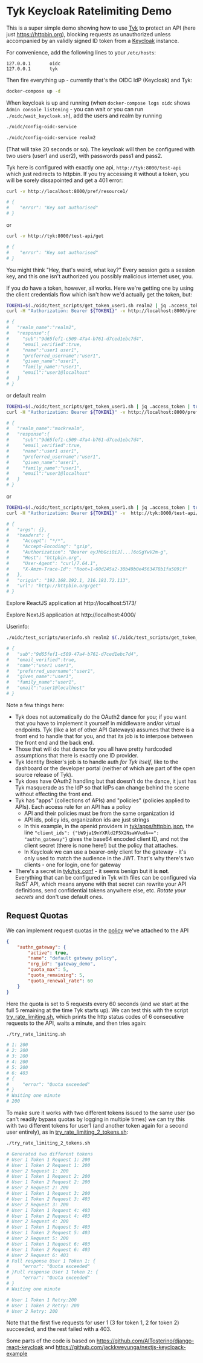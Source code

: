 # Tyk Keycloak Ratelimiting Demo

This is a super simple demo showing how to use [Tyk](https://tyk.io) to protect an API (here just https://httpbin.org),
blocking requests as unauthorized unless accompanied by an validly signed ID token from a [Keycloak](https://www.keycloak.org/documentation) instance.

For convenience, add the following lines to your `/etc/hosts`:

```
127.0.0.1       oidc
127.0.0.1       tyk
```

Then fire everything up - currently that's the OIDC IdP (Keycloak) and Tyk:

```bash
docker-compose up -d
```

When keycloak is up and running (when `docker-compose logs oidc` shows `Admin console listening` - you can wait or
you can run `./oidc/wait_keycloak.sh`), add the users and realm by running 

```bash
./oidc/config-oidc-service

./oidc/config-oidc-service realm2
```

(That will take 20 seconds or so).  The keycloak will then be configured with two users (user1 and user2),
with passwords pass1 and pass2.

Tyk here is configured with exactly one api, `http://tyk:8000/test-api` which just redirects to httpbin.   If you try accessing
it without a token, you will be sorely dissapointed and get a 401 error:

```bash
curl -v http://localhost:8000/pref/resource1/

# {
#    "error": "Key not authorised"
# }
```

or

```bash
curl -v http://tyk:8000/test-api/get

# {
#    "error": "Key not authorised"
# }
```

You might think "Hey, that's weird, what key?"  Every session gets a session key, and this one isn't authorized
you possibly malicious internet user, you.

If you _do_ have a token, however, all works.  Here we're getting one by using the client credentials flow which
isn't how we'd actually get the token, but:

```bash
TOKEN1=$(./oidc/test_scripts/get_token_user1.sh realm2 | jq .access_token | tr -d \" );
curl -H "Authorization: Bearer ${TOKEN1}" -v http://localhost:8000/pref/resource1/

# {
#   "realm_name":"realm2",
#   "response":{
#     "sub":"9d65fef1-c509-47a4-b761-d7ced1ebc7d4",
#     "email_verified":true,
#     "name":"user1 user1",
#     "preferred_username":"user1",
#     "given_name":"user1",
#     "family_name":"user1",
#     "email":"user1@localhost"
#   }
# }
```

or default realm

```bash
TOKEN1=$(./oidc/test_scripts/get_token_user1.sh | jq .access_token | tr -d \" );
curl -H "Authorization: Bearer ${TOKEN1}" -v http://localhost:8000/pref/resource1/

# {
#   "realm_name":"mockrealm",
#   "response":{
#     "sub":"9d65fef1-c509-47a4-b761-d7ced1ebc7d4",
#     "email_verified":true,
#     "name":"user1 user1",
#     "preferred_username":"user1",
#     "given_name":"user1",
#     "family_name":"user1",
#     "email":"user1@localhost"
#   }
# }
```

or

```bash
TOKEN1=$(./oidc/test_scripts/get_token_user1.sh | jq .access_token | tr -d \" );
curl -H "Authorization: Bearer ${TOKEN1}" -v  http://tyk:8000/test-api/get

# {
#   "args": {},
#   "headers": {
#     "Accept": "*/*",
#     "Accept-Encoding": "gzip",
#     "Authorization": "Bearer eyJhbGciOiJ[...]6oSgYwV2m-g",
#     "Host": "httpbin.org",
#     "User-Agent": "curl/7.64.1",
#     "X-Amzn-Trace-Id": "Root=1-60d245a2-30b49b0e4563478b1fa5091f"
#   },
#   "origin": "192.168.192.1, 216.181.72.113",
#   "url": "http://httpbin.org/get"
# }
```

Explore ReactJS application at http://localhost:5173/

Explore NextJS application at http://localhost:4000/

Userinfo:

```bash
./oidc/test_scripts/userinfo.sh realm2 $(./oidc/test_scripts/get_token_user1.sh realm2 | jq .access_token | tr -d \" )

# {
#   "sub":"9d65fef1-c509-47a4-b761-d7ced1ebc7d4",
#   "email_verified":true,
#   "name":"user1 user1",
#   "preferred_username":"user1",
#   "given_name":"user1",
#   "family_name":"user1",
#   "email":"user1@localhost"
# }
```

Note a few things here:

* Tyk does not automatically do the OAuth2 dance for you; if you want that you have to implement it yourself in middleware and/or virtual endpoints.  Tyk (like a lot of other API Gateways) assumes that there is a front end to handle that for you, and that its job is to interpose between the front end and the back end.
* Those that will do that dance for you all have pretty hardcoded assumptions that there is exactly one ID provider.
* Tyk Identity Broker's job is to handle auth _for Tyk itself_, like to the dashboard or the developer portal (neither of which are part of the open source release of Tyk).
* Tyk does have OAuth2 handling but that doesn't do the dance, it just has Tyk masquerade as the IdP so that IdPs can change behind the scene without effecting the front end.
* Tyk has "apps" (collections of APIs) and "policies" (policies applied to APIs).  Each access rule for an API has a policy
  * API and their policies must be from the same organization id
  * API ids, policy ids, organizaiton ids are just strings
  * In this example, in the openid providers in [tyk/apps/httpbin.json](tyk/apps/httpbin.json), the line `"client_ids": {"bW9ja19nYXRld2F5X2NsaWVudA==": "authn_gateway"}` gives the base64 encoded client ID, and not the client secret (there is none here!) but the policy that attaches.
  * In Keycloak we can use a bearer-only client for the gateway - it's only used to match the audience in the JWT.  That's why there's two clients - one for login, one for gateway
* There's a secret in [tyk/tyk.conf](tyk/tyk.conf#L4) - it seems benign but it is **not**.  Everything that can be configured in Tyk with files can be configured via ReST API, which means anyone with that secret can rewrite your API definitions, send confidential tokens anywhere else, etc.  _Rotate your secrets_ and don't use default ones.

## Request Quotas

We can implement request quotas in the [policy](.tyk/policies/policies/.json) we've attached to the API

```json
{
    "authn_gateway": {
        "active": true,
        "name": "default gateway policy",
        "org_id": "gateway_demo",
        "quota_max": 5,
        "quota_remaining": 5,
        "quota_renewal_rate": 60
    }
}
```

Here the quota is set to 5 requests every 60 seconds (and we start at the full 5 remaining at the time Tyk starts up).
We can test this with the script [try_rate_limiting.sh](./try_rate_limiting.sh), which prints the http status codes of
6 consecutive requests to the API, waits a minute, and then tries again:

```bash
./try_rate_limiting.sh

# 1: 200
# 2: 200
# 3: 200
# 4: 200
# 5: 200
# 6: 403
# {
#     "error": "Quota exceeded"
# }
# Waiting one minute
# 200
```

To make sure it works with two different tokens issued to the same user (so can't readily bypass quotas by logging in
multiple times) we can try this with two different tokens for user1 (and another token again for a second user entirely),
as in [try_rate_limiting_2_tokens.sh](./try_rate_limiting_2_tokens.sh):

```bash
./try_rate_limiting_2_tokens.sh

# Generated two different tokens
# User 1 Token 1 Request 1: 200
# User 1 Token 2 Request 1: 200
# User 2 Request 1: 200
# User 1 Token 1 Request 2: 200
# User 1 Token 2 Request 2: 200
# User 2 Request 2: 200
# User 1 Token 1 Request 3: 200
# User 1 Token 2 Request 3: 403
# User 2 Request 3: 200
# User 1 Token 1 Request 4: 403
# User 1 Token 2 Request 4: 403
# User 2 Request 4: 200
# User 1 Token 1 Request 5: 403
# User 1 Token 2 Request 5: 403
# User 2 Request 5: 200
# User 1 Token 1 Request 6: 403
# User 1 Token 2 Request 6: 403
# User 2 Request 6: 403
# Full response User 1 Token 1: {
#     "error": "Quota exceeded"
# }Full response User 1 Token 2: {
#     "error": "Quota exceeded"
# }
# Waiting one minute

# User 1 Token 1 Retry:200
# User 1 Token 2 Retry: 200
# User 2 Retry: 200
```

Note that the first five requests for user 1 (3 for token 1, 2 for token 2) succeeded, and the rest failed with a 403.

Some parts of the code is based on https://github.com/AlTosterino/django-react-keycloak
and https://github.com/jackkweyunga/nextjs-keycloack-example

